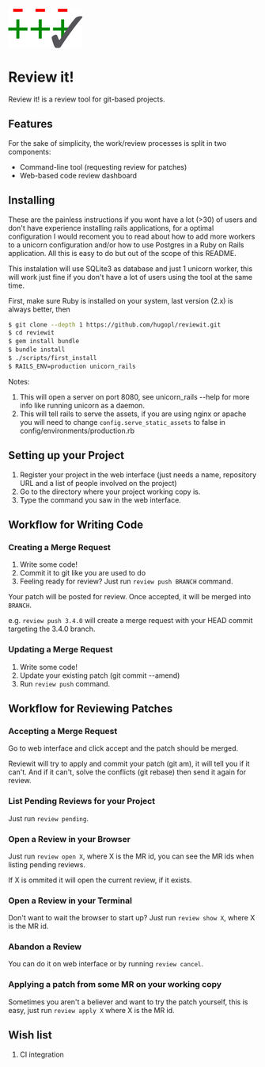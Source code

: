 ![Logo](app/assets/images/logo.png)

# Review it!

Review it! is a review tool for git-based projects.

## Features

For the sake of simplicity, the work/review processes is split in two components:

- Command-line tool (requesting review for patches)
- Web-based code review dashboard

## Installing

These are the painless instructions if you wont have a lot (>30) of users and don't have experience installing rails applications, for a optimal configuration I would recoment you to read about how to add more workers to a unicorn configuration and/or how to use Postgres in a Ruby on Rails application. All this is easy to do but out of the scope of this README.

This instalation will use SQLite3 as database and just 1 unicorn worker, this will work just fine if you don't have a lot of users using the tool at the same time.

First, make sure Ruby is installed on your system, last version (2.x) is always better, then

```bash
$ git clone --depth 1 https://github.com/hugopl/reviewit.git
$ cd reviewit
$ gem install bundle
$ bundle install
$ ./scripts/first_install
$ RAILS_ENV=production unicorn_rails
```

Notes:

  1. This will open a server on port 8080, see unicorn_rails --help for more info like running unicorn as a daemon.
  2. This will tell rails to serve the assets, if you are using nginx or apache you will need to change `config.serve_static_assets` to false in config/environments/production.rb

## Setting up your Project

1. Register your project in the web interface (just needs a name, repository URL and a list of people involved on the project)
2. Go to the directory where your project working copy is.
3. Type the command you saw in the web interface.

## Workflow for Writing Code

### Creating a Merge Request

1. Write some code!
2. Commit it to git like you are used to do
3. Feeling ready for review? Just run `review push BRANCH` command.

Your patch will be posted for review. Once accepted, it will be merged into ``BRANCH``.

e.g. `review push 3.4.0` will create a merge request with your HEAD commit targeting the 3.4.0 branch.

### Updating a Merge Request

1. Write some code!
2. Update your existing patch (git commit --amend)
3. Run `review push` command.

## Workflow for Reviewing Patches

### Accepting a Merge Request

Go to web interface and click accept and the patch should be merged.

Reviewit will try to apply and commit your patch (git am), it will tell you if it can't. And if it can't, solve the conflicts (git rebase) then send it again for review.

### List Pending Reviews for your Project

Just run `review pending`.

### Open a Review in your Browser

Just run `review open X`, where X is the MR id, you can see the MR ids when listing pending reviews.

If X is ommited it will open the current review, if it exists.

### Open a Review in your Terminal

Don't want to wait the browser to start up? Just run `review show X`, where X is the MR id.

### Abandon a Review

You can do it on web interface or by running `review cancel`.

### Applying a patch from some MR on your working copy

Sometimes you aren't a believer and want to try the patch yourself, this is easy, just run `review apply X` where X is the MR id.

## Wish list

1. CI integration
